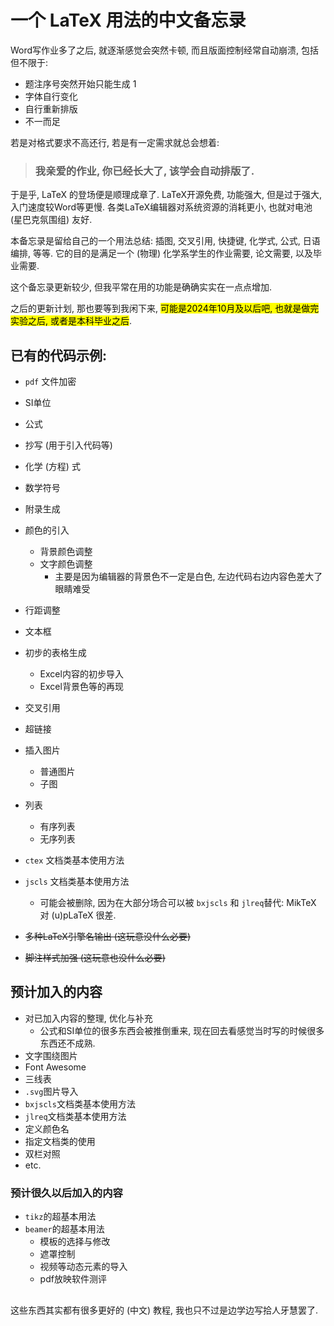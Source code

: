 # 一个 LaTeX 用法的中文备忘录

Word写作业多了之后, 就逐渐感觉会突然卡顿, 而且版面控制经常自动崩溃, 包括但不限于:
* 题注序号突然开始只能生成 1
* 字体自行变化
* 自行重新排版
* 不一而足

若是对格式要求不高还行, 若是有一定需求就总会想着: 

> ### **我亲爱的作业, 你已经长大了, 该学会自动排版了**.

于是乎, LaTeX 的登场便是顺理成章了. LaTeX开源免费, 功能强大, 但是过于强大, 入门速度较Word等更慢. 各类LaTeX编辑器对系统资源的消耗更小, 也就对电池 (星巴克氛围组) 友好. 

本备忘录是留给自己的一个用法总结: 插图, 交叉引用, 快捷键, 化学式, 公式, 日语编排, 等等. 它的目的是满足一个 (物理) 化学系学生的作业需要, 论文需要, 以及毕业需要. 

这个备忘录更新较少, 但我平常在用的功能是确确实实在一点点增加.

之后的更新计划, 那也要等到我闲下来, <mark>可能是2024年10月及以后吧, 也就是做完实验之后, 或者是本科毕业之后</mark>.

## 已有的代码示例: 
* `pdf` 文件加密
* SI单位
* 公式
* 抄写 (用于引入代码等)
* 化学 (方程) 式
* 数学符号
* 附录生成
* 颜色的引入  
    * 背景颜色调整
    * 文字颜色调整
        * 主要是因为编辑器的背景色不一定是白色, 左边代码右边内容色差大了眼睛难受
* 行距调整
* 文本框
* 初步的表格生成
    * Excel内容的初步导入
    * Excel背景色等的再现
* 交叉引用
* 超链接
* 插入图片
    * 普通图片
    * 子图
* 列表
    * 有序列表
    * 无序列表
* `ctex` 文档类基本使用方法
* `jscls` 文档类基本使用方法  
    * 可能会被删除, 因为在大部分场合可以被 `bxjscls` 和 `jlreq`替代: MikTeX 对 (u)pLaTeX 很差.

* ~~多种LaTeX引擎名输出 (这玩意没什么必要)~~
* ~~脚注样式加强 (这玩意也没什么必要)~~

## 预计加入的内容
* 对已加入内容的整理, 优化与补充
    * 公式和SI单位的很多东西会被推倒重来, 现在回去看感觉当时写的时候很多东西还不成熟.
* 文字围绕图片
* Font Awesome
* 三线表
* `.svg`图片导入
* `bxjscls`文档类基本使用方法
* `jlreq`文档类基本使用方法
* 定义颜色名
* 指定文档类的使用
* 双栏对照
* etc.
### 预计很久以后加入的内容
* `tikz`的超基本用法
* `beamer`的超基本用法
    * 模板的选择与修改
    * 遮罩控制
    * 视频等动态元素的导入
    * pdf放映软件测评

##
这些东西其实都有很多更好的 (中文) 教程, 我也只不过是边学边写拾人牙慧罢了. 